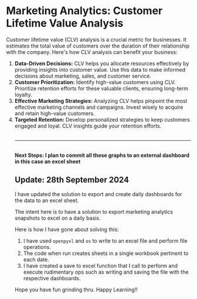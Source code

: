 <body>
    <h1>Marketing Analytics: Customer Lifetime Value Analysis</h1>
    <p>Customer lifetime value (CLV) analysis is a crucial metric for businesses. It estimates the total value of customers over the duration of their relationship with the company. Here's how CLV analysis can benefit your business:</p>
    <ol>
        <li><strong>Data-Driven Decisions:</strong> CLV helps you allocate resources effectively by providing insights into customer value. Use this data to make informed decisions about marketing, sales, and customer service.</li>
        <li><strong>Customer Prioritization:</strong> Identify high-value customers using CLV. Prioritize retention efforts for these valuable clients, ensuring long-term loyalty.</li>
        <li><strong>Effective Marketing Strategies:</strong> Analyzing CLV helps pinpoint the most effective marketing channels and campaigns. Invest wisely to acquire and retain high-value customers.</li>
        <li><strong>Targeted Retention:</strong> Develop personalized strategies to keep customers engaged and loyal. CLV insights guide your retention efforts.</li>
      <br><hr><br>
      <b> Next Steps: I plan to commit all these graphs to an external dashboard in this case an excel sheet</b>
      <br>
      <h2>Update: 28th September 2024</h2>
        <p>I have updated the solution to export and create daily dashboards for the data to an excel sheet.</p>
        <p>The intent here is to have a solution to export marketing analytics snapshots to excel on a daily basis.</p>
        <p>Here is how I have gone about solving this:</p>
        <ol>
        <li>I have used <code>openpyxl</code> and <code>os</code> to write to an excel file and perform file operations.</li>
        <li>The code when run creates sheets in a single workbook pertinent to each date.</li>
        <li>I have created a save to excel function that I call to perform and execute rudimentary ops such as writing and saving the file with the respective dashboards.</li>
    </ol>
    <p>Hope you have fun grinding thru. Happy Learning!!</p>
    </ol>
</body>
</html>
